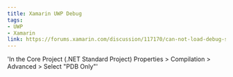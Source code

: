 ```yaml
---
title: Xamarin UWP Debug
tags:
- UWP
- Xamarin
link: https://forums.xamarin.com/discussion/117170/can-not-load-debug-symbols-from-netstandart-project-into-uwp-project
---
```

'In the Core Project (.NET Standard Project) Properties > Compilation > Advanced > Select "PDB Only"'